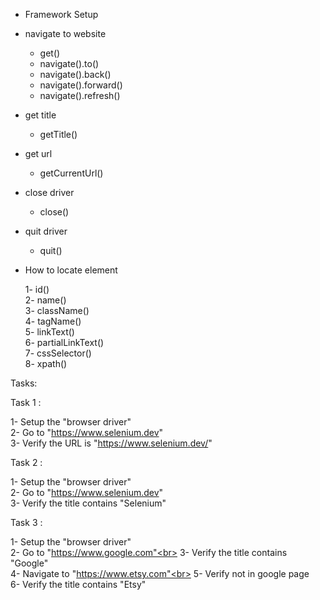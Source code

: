 - Framework Setup
- navigate to website

  - get()
  - navigate().to()
  - navigate().back()
  - navigate().forward()
  - navigate().refresh()

- get title

  - getTitle()

- get url
  
  - getCurrentUrl()

- close driver
  
  - close()

- quit driver
  
  - quit()  


- How to locate element

  1- id()<br>
  2- name()<br>
  3- className()<br>
  4- tagName()<br>
  5- linkText()<br>
  6- partialLinkText()<br>
  7- cssSelector()<br>
  8- xpath()  <br>

Tasks:

Task 1 :

 1- Setup the "browser driver"
<br>
 2- Go to "https://www.selenium.dev"
 <br>
 3- Verify the URL is "https://www.selenium.dev/"

 Task 2 :

 1- Setup the "browser driver"
 <br>
 2- Go to "https://www.selenium.dev"
 <br>
 3- Verify the title contains "Selenium"
 <br>

 Task 3 :

 1- Setup the "browser driver"<br>
 2- Go to "https://www.google.com"<br>
 3- Verify the title contains "Google"<br>
 4- Navigate to "https://www.etsy.com"<br>
 5- Verify not in google page<br>
 6- Verify the title  contains "Etsy"<br>

















